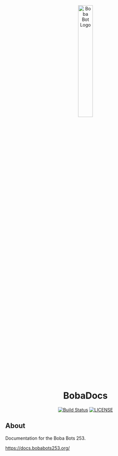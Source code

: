 <div align="center">

<img src="docs/assets/icons/logo.png" width="30%" alt="Boba Bot Logo">

# BobaDocs

[![Build Status][GHAction-image]][GHAction-link]
[![LICENSE][LICENSE-image]][LICENSE-link]

</div>

## About

Documentation for the Boba Bots 253.

https://docs.bobabots253.org/

[GHAction-image]: https://github.com/bobabots253/bobadocs/workflows/CI/badge.svg?branch=master&event=push
[GHAction-link]: https://github.com/bobabots253/bobadocs/actions?query=event%3Apush+branch%3Amaster
[LICENSE-image]: https://img.shields.io/github/license/bobabots253/bobadocs
[LICENSE-link]: https://github.com/bobabots253/bobadocs/blob/master/LICENSE
